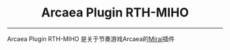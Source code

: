 <h1 style="text-align:center;" >Arcaea Plugin RTH-MIHO</h1>

---

Arcaea Plugin RTH-MIHO 是关于节奏游戏Arcaea的[Mirai](https://github.com/mamoe/mirai)插件